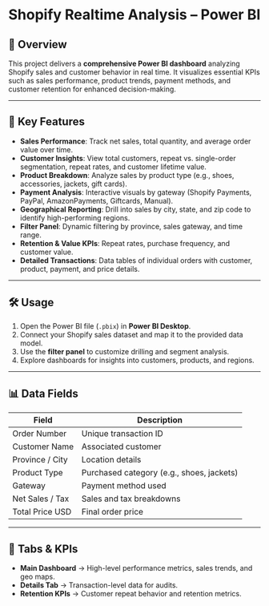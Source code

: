 # Shopify Realtime Analysis – Power BI  

## 📌 Overview  
This project delivers a **comprehensive Power BI dashboard** analyzing Shopify sales and customer behavior in real time. It visualizes essential KPIs such as sales performance, product trends, payment methods, and customer retention for enhanced decision-making.  

---

## 🚀 Key Features  
- **Sales Performance**: Track net sales, total quantity, and average order value over time.  
- **Customer Insights**: View total customers, repeat vs. single-order segmentation, repeat rates, and customer lifetime value.  
- **Product Breakdown**: Analyze sales by product type (e.g., shoes, accessories, jackets, gift cards).  
- **Payment Analysis**: Interactive visuals by gateway (Shopify Payments, PayPal, AmazonPayments, Giftcards, Manual).  
- **Geographical Reporting**: Drill into sales by city, state, and zip code to identify high-performing regions.  
- **Filter Panel**: Dynamic filtering by province, sales gateway, and time range.  
- **Retention & Value KPIs**: Repeat rates, purchase frequency, and customer value.  
- **Detailed Transactions**: Data tables of individual orders with customer, product, payment, and price details.  

---

## 🛠 Usage  
1. Open the Power BI file (`.pbix`) in **Power BI Desktop**.  
2. Connect your Shopify sales dataset and map it to the provided data model.  
3. Use the **filter panel** to customize drilling and segment analysis.  
4. Explore dashboards for insights into customers, products, and regions.  

---

## 📊 Data Fields  

| Field           | Description                                |  
|-----------------|--------------------------------------------|  
| Order Number    | Unique transaction ID                     |  
| Customer Name   | Associated customer                       |  
| Province / City | Location details                          |  
| Product Type    | Purchased category (e.g., shoes, jackets) |  
| Gateway         | Payment method used                       |  
| Net Sales / Tax | Sales and tax breakdowns                  |  
| Total Price USD | Final order price                         |  

---

## 📑 Tabs & KPIs  
- **Main Dashboard** → High-level performance metrics, sales trends, and geo maps.  
- **Details Tab** → Transaction-level data for audits.  
- **Retention KPIs** → Customer repeat behavior and retention metrics.  
 
